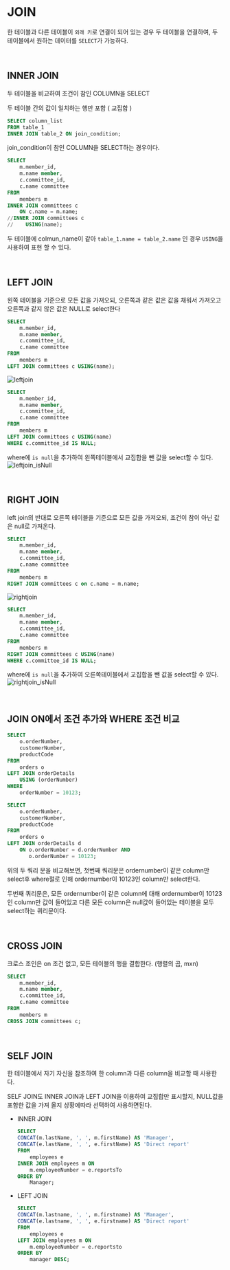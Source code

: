 # JOIN

한 테이블과 다른 테이블이 `외래 키`로 연결이 되어 있는 경우 두 테이블을 연결하여, 두 테이블에서 원하는 데이터를 `SELECT`가 가능하다.

<BR>

## INNER JOIN

두 테이블을 비교하여 조건이 참인 COLUMN을 SELECT

두 테이블 간의 값이 일치하는 행만 포함 ( 교집합 )

```SQL
SELECT column_list
FROM table_1
INNER JOIN table_2 ON join_condition;
```

join_condition이 참인 COLUMN을 SELECT하는 경우이다.

```SQL
SELECT
    m.member_id,
    m.name member,
    c.committee_id,
    c.name committee
FROM
    members m
INNER JOIN committees c
	ON c.name = m.name;
//INNER JOIN committees c
//    USING(name);
```

두 테이블에 colmun_name이 같아 `table_1.name = table_2.name` 인 경우 `USING`을 사용하여 표현 할 수 있다.

<br>

## LEFT JOIN

왼쪽 테이블을 기준으로 모든 값을 가져오되, 오른쪽과 같은 값은 값을 채워서 가져오고 오른쪽과 같지 않은 값은 NULL로 select한다

```sql
SELECT
    m.member_id,
    m.name member,
    c.committee_id,
    c.name committee
FROM
    members m
LEFT JOIN committees c USING(name);
```

![leftjoin](./image/leftjoin.PNG)

```sql
SELECT
    m.member_id,
    m.name member,
    c.committee_id,
    c.name committee
FROM
    members m
LEFT JOIN committees c USING(name)
WHERE c.committee_id IS NULL;
```

where에 `is null`을 추가하여 왼쪽테이블에서 교집합을 뺀 값을 select할 수 있다.
![leftjoin_isNull](./image/leftjoin_isNull.PNG)

<br>

## RIGHT JOIN

left join의 반대로 오른쪽 테이블을 기준으로 모든 값을 가져오되, 조건이 참이 아닌 값은 null로 가져온다.

```sql
SELECT
    m.member_id,
    m.name member,
    c.committee_id,
    c.name committee
FROM
    members m
RIGHT JOIN committees c on c.name = m.name;
```

![rightjoin](./image/rightjoin.PNG)

```sql
SELECT
    m.member_id,
    m.name member,
    c.committee_id,
    c.name committee
FROM
    members m
RIGHT JOIN committees c USING(name)
WHERE c.committee_id IS NULL;
```

where에 `is null`을 추가하여 오른쪽테이블에서 교집합을 뺀 값을 select할 수 있다.
![rightjoin_isNull](./image/rightjoin_isNull.PNG)

<br>

## JOIN ON에서 조건 추가와 WHERE 조건 비교

```SQL
SELECT
    o.orderNumber,
    customerNumber,
    productCode
FROM
    orders o
LEFT JOIN orderDetails
    USING (orderNumber)
WHERE
    orderNumber = 10123;
```

```SQL
SELECT
    o.orderNumber,
    customerNumber,
    productCode
FROM
    orders o
LEFT JOIN orderDetails d
    ON o.orderNumber = d.orderNumber AND
       o.orderNumber = 10123;
```

위의 두 쿼리 문을 비교해보면, 첫번째 쿼리문은 ordernumber이 같은 column만 select후 where절로 인해 ordernumber이 10123인 column만 select한다.

두번째 쿼리문은, 모든 ordernumber이 같은 column에 대해 ordernumber이 10123인 column만 값이 들어있고 다른 모든 column은 null값이 들어있는 테이블을 모두 select하는 쿼리문이다.

<br>

## CROSS JOIN

크로스 조인은 on 조건 없고, 모든 테이블의 행을 결합한다. (행렬의 곱, mxn)

```sql
SELECT
    m.member_id,
    m.name member,
    c.committee_id,
    c.name committee
FROM
    members m
CROSS JOIN committees c;
```

<br>

## SELF JOIN

한 테이블에서 자기 자신을 참조하여 한 column과 다른 column을 비교할 때 사용한다.

SELF JOIN도 INNER JOIN과 LEFT JOIN을 이용하여 교집합만 표시할지, NULL값을 포함한 값을 가져 올지 상황에따라 선택하여 사용하면된다.

- INNER JOIN

  ```SQL
  SELECT
  CONCAT(m.lastName, ', ', m.firstName) AS 'Manager',
  CONCAT(e.lastName, ', ', e.firstName) AS 'Direct report'
  FROM
      employees e
  INNER JOIN employees m ON
      m.employeeNumber = e.reportsTo
  ORDER BY
      Manager;
  ```

- LEFT JOIN

  ```SQL
  SELECT
  CONCAT(m.lastname, ', ', m.firstname) AS 'Manager',
  CONCAT(e.lastname, ', ', e.firstname) AS 'Direct report'
  FROM
      employees e
  LEFT JOIN employees m ON
      m.employeeNumber = e.reportsto
  ORDER BY
      manager DESC;
  ```
